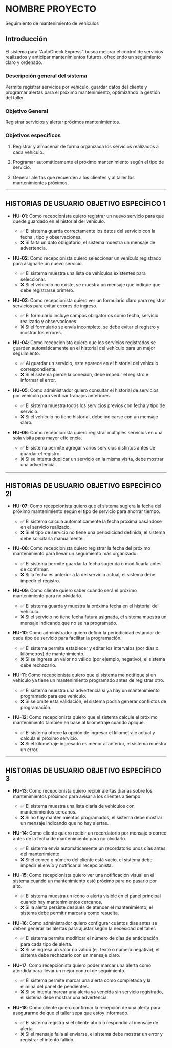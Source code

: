 # NOMBRE PROYECTO

Seguimiento de mantenimiento de vehículos

## Introducción

El sistema para “AutoCheck Express” busca mejorar el control de servicios realizados y anticipar mantenimientos futuros, ofreciendo un seguimiento claro y ordenado.

### Descripción general del sistema

Permite registrar servicios por vehículo, guardar datos del cliente y programar alertas para el próximo mantenimiento, optimizando la gestión del taller.

### Objetivo General

Registrar servicios y alertar próximos mantenimientos.

### Objetivos específicos

1. Registrar y almacenar de forma organizada los servicios realizados a cada vehículo.

2. Programar automáticamente el próximo mantenimiento según el tipo de servicio.

3. Generar alertas que recuerden a los clientes y al taller los mantenimientos próximos.

---

## HISTORIAS DE USUARIO OBJETIVO ESPECÍFICO 1

* **HU-01**: Como recepcionista quiero registrar un nuevo servicio para que quede guardado en el historial del vehículo.
  * ✅ El sistema guarda correctamente los datos del servicio con la fecha , tipo y observaciones.
  * ❌ Si falta un dato obligatorio, el sistema muestra un mensaje de advertencia.


* **HU-02**: Como recepcionista quiero seleccionar un vehículo registrado para asignarle un nuevo servicio.
  * ✅ El sistema muestra una lista de vehículos existentes para seleccionar.
  * ❌ Si el vehículo no existe, se muestra un mensaje que indique que debe registrarse primero.


* **HU-03**: Como recepcionista quiero ver un formulario claro para registrar servicios para evitar errores de ingreso.
  * ✅ El formulario incluye campos obligatorios como fecha, servicio realizado y observaciones.
  * ❌ Si el formulario se envía incompleto, se debe evitar el registro y mostrar los errores.


* **HU-04**: Como recepcionista quiero que los servicios registrados se guarden automáticamente en el historial del vehículo para un mejor seguimiento.
  * ✅ Al guardar un servicio, este aparece en el historial del vehículo correspondiente.
  * ❌ Si el sistema pierde la conexión, debe impedir el registro e informar el error.


* **HU-05**: Como administrador quiero consultar el historial de servicios por vehículo para verificar trabajos anteriores.
  * ✅ El sistema muestra todos los servicios previos con fecha y tipo de servicio.
  * ❌ Si el vehículo no tiene historial, debe indicarse con un mensaje claro.


* **HU-06**: Como recepcionista quiero registrar múltiples servicios en una sola visita para mayor eficiencia.
  * ✅ El sistema permite agregar varios servicios distintos antes de guardar el registro.
  * ❌ Si se intenta duplicar un servicio en la misma visita, debe mostrar una advertencia.

---

## HISTORIAS DE USUARIO OBJETIVO ESPECÍFICO 2l

* **HU-07**: Como recepcionista quiero que el sistema sugiera la fecha del próximo mantenimiento según el tipo de servicio para ahorrar tiempo.
  * ✅ El sistema calcula automáticamente la fecha próxima basándose en el servicio realizado.
  * ❌ Si el tipo de servicio no tiene una periodicidad definida, el sistema debe solicitarla manualmente.


* **HU-08**: Como recepcionista quiero registrar la fecha del próximo mantenimiento para llevar un seguimiento más organizado.
  * ✅ El sistema permite guardar la fecha sugerida o modificarla antes de confirmar.
  * ❌ Si la fecha es anterior a la del servicio actual, el sistema debe impedir el registro.


* **HU-09**: Como cliente quiero saber cuándo será el próximo mantenimiento para no olvidarlo.
  * ✅ El sistema guarda y muestra la próxima fecha en el historial del vehículo.
  * ❌ Si el servicio no tiene fecha futura asignada, el sistema muestra un mensaje indicando que no se ha programado.


* **HU-10**: Como administrador quiero definir la periodicidad estándar de cada tipo de servicio para facilitar la programación.
  * ✅ El sistema permite establecer y editar los intervalos (por días o kilómetros) de mantenimiento.
  * ❌ Si se ingresa un valor no válido (por ejemplo, negativo), el sistema debe rechazarlo.


* **HU-11**: Como recepcionista quiero que el sistema me notifique si un vehículo ya tiene un mantenimiento programado antes de registrar otro.
  * ✅ El sistema muestra una advertencia si ya hay un mantenimiento programado para ese vehículo.
  * ❌ Si se omite esta validación, el sistema podría generar conflictos de programación.


* **HU-12**: Como recepcionista quiero que el sistema calcule el próximo mantenimiento también en base al kilometraje cuando aplique.
  * ✅ El sistema ofrece la opción de ingresar el kilometraje actual y calcula el próximo servicio.
  * ❌ Si el kilometraje ingresado es menor al anterior, el sistema muestra un error.



---

## HISTORIAS DE USUARIO OBJETIVO ESPECÍFICO 3

* **HU-13**: Como recepcionista quiero recibir alertas diarias sobre los mantenimientos próximos para avisar a los clientes a tiempo.
  * ✅ El sistema muestra una lista diaria de vehículos con mantenimientos cercanos.
  * ❌ Si no hay mantenimientos programados, el sistema debe mostrar un mensaje indicando que no hay alertas.


* **HU-14**: Como cliente quiero recibir un recordatorio por mensaje o correo antes de la fecha de mantenimiento para no olvidarlo.
  * ✅ El sistema envía automáticamente un recordatorio unos días antes del mantenimiento.
  * ❌ Si el correo o número del cliente está vacío, el sistema debe impedir el envío y notificar al recepcionista.


* **HU-15**: Como recepcionista quiero ver una notificación visual en el sistema cuando un mantenimiento esté próximo para no pasarlo por alto.
  * ✅ El sistema muestra un ícono o alerta visible en el panel principal cuando hay mantenimientos cercanos.
  * ❌ Si la alerta persiste después de atender el mantenimiento, el sistema debe permitir marcarla como resuelta.


* **HU-16**: Como administrador quiero configurar cuántos días antes se deben generar las alertas para ajustar según la necesidad del taller.
  * ✅ El sistema permite modificar el número de días de anticipación para cada tipo de alerta.
  * ❌ Si se ingresa un valor no válido (ej. texto o número negativo), el sistema debe rechazarlo con un mensaje claro.


* **HU-17**: Como recepcionista quiero poder marcar una alerta como atendida para llevar un mejor control de seguimiento.
  * ✅ El sistema permite marcar una alerta como completada y la elimina del panel de pendientes.
  * ❌ Si se intenta marcar una alerta ya vencida sin servicio registrado, el sistema debe mostrar una advertencia.


* **HU-18**: Como cliente quiero confirmar la recepción de una alerta para asegurarme de que el taller sepa que estoy informado.
  * ✅ El sistema registra si el cliente abrió o respondió al mensaje de alerta.
  * ❌ Si el mensaje falla al enviarse, el sistema debe mostrar un error y registrar el intento fallido.
